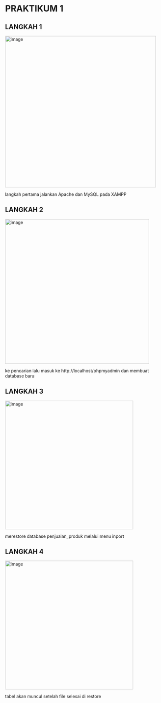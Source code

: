 <h1> PRAKTIKUM 1 </h1>
<h2> LANGKAH 1 </h2>
<img width="491" alt="image" src="https://github.com/yurisaprilian/praktik-1/assets/160213851/69ddb122-9de2-46fe-86e9-61cb49fbe6d5">

langkah pertama jalankan Apache dan MySQL pada XAMPP

<h2> LANGKAH 2 </h2>
<img width="469" alt="image" src="https://github.com/yurisaprilian/praktik-1/assets/160213851/6dc52825-59ab-4b30-a385-e1f6f3497039">

ke pencarian lalu masuk ke http://localhost/phpmyadmin dan membuat database baru

<h2> LANGKAH 3 </h2>
<img width="417" alt="image" src="https://github.com/yurisaprilian/praktik-1/assets/160213851/bd87df6c-136e-45e5-a1fb-288950d19d5c">

merestore database penjualan_produk melalui menu inport

<h2> LANGKAH 4 </h2>
<img width="417" alt="image" src="https://github.com/yurisaprilian/praktik-1/assets/160213851/3bdd5f60-0ce3-4053-8db2-34730abde3f6">

tabel akan muncul setelah file selesai di restore
